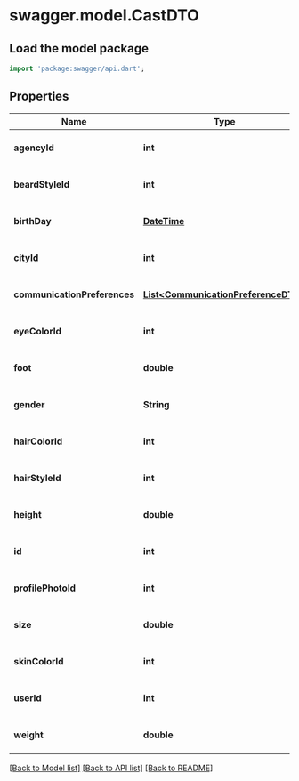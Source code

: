 # swagger.model.CastDTO

## Load the model package
```dart
import 'package:swagger/api.dart';
```

## Properties
Name | Type | Description | Notes
------------ | ------------- | ------------- | -------------
**agencyId** | **int** |  | [optional] [default to null]
**beardStyleId** | **int** |  | [optional] [default to null]
**birthDay** | [**DateTime**](DateTime.md) |  | [optional] [default to null]
**cityId** | **int** |  | [optional] [default to null]
**communicationPreferences** | [**List&lt;CommunicationPreferenceDTO&gt;**](CommunicationPreferenceDTO.md) |  | [optional] [default to []]
**eyeColorId** | **int** |  | [optional] [default to null]
**foot** | **double** |  | [optional] [default to null]
**gender** | **String** |  | [optional] [default to null]
**hairColorId** | **int** |  | [optional] [default to null]
**hairStyleId** | **int** |  | [optional] [default to null]
**height** | **double** |  | [optional] [default to null]
**id** | **int** |  | [optional] [default to null]
**profilePhotoId** | **int** |  | [optional] [default to null]
**size** | **double** |  | [optional] [default to null]
**skinColorId** | **int** |  | [optional] [default to null]
**userId** | **int** |  | [optional] [default to null]
**weight** | **double** |  | [optional] [default to null]

[[Back to Model list]](../README.md#documentation-for-models) [[Back to API list]](../README.md#documentation-for-api-endpoints) [[Back to README]](../README.md)


